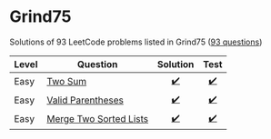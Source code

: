 # Grind75

Solutions of 93 LeetCode problems listed in
Grind75 ([93 questions](https://www.techinterviewhandbook.org/grind75?weeks=16&hours=5))

| Level | Question                                                                                    |                                                              Solution                                                              |                                                                  Test                                                                  |
|-------|---------------------------------------------------------------------------------------------|:----------------------------------------------------------------------------------------------------------------------------------:|:--------------------------------------------------------------------------------------------------------------------------------------:|
| Easy  | [Two Sum](https://leetcode.com/problems/two-sum/)                                           |       [:heavy_check_mark:](https://github.com/shinobi81/Grind75/blob/master/src/main/kotlin/net/kamigun/twosum/Solution.kt)        |       [:heavy_check_mark:](https://github.com/shinobi81/Grind75/blob/master/src/test/kotlin/net/kamigun/twosum/SolutionTest.kt)        |
| Easy  | [Valid Parentheses](https://leetcode.com/problems/valid-parentheses/)                       |  [:heavy_check_mark:](https://github.com/shinobi81/Grind75/blob/master/src/main/kotlin/net/kamigun/validparentheses/Solution.kt)   |  [:heavy_check_mark:](https://github.com/shinobi81/Grind75/blob/master/src/test/kotlin/net/kamigun/validparentheses/SolutionTest.kt)   |
| Easy  | [Merge Two Sorted Lists](https://leetcode.com/problems/merge-two-sorted-lists/description/) | [:heavy_check_mark:](https://github.com/shinobi81/Grind75/blob/master/src/main/kotlin/net/kamigun/mergetwosortedlists/Solution.kt) | [:heavy_check_mark:](https://github.com/shinobi81/Grind75/blob/master/src/test/kotlin/net/kamigun/mergetwosortedlists/SolutionTest.kt) |
